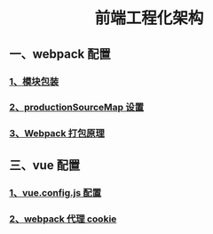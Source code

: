 # <center>前端工程化架构</center>

## 一、webpack 配置

### [1、模块包装](./前端路由原理解析和实现/模块包装.md)

### [2、productionSourceMap 设置](./前端路由原理解析和实现/productionSourceMap设置.md)

### [3、Webpack 打包原理](./Webpack打包原理/Webpack打包原理.md)

## 三、vue 配置

### [1、vue.config.js 配置](./webpack/vue.config.js配置/vue.config.js配置.md)

### [2、webpack 代理 cookie](./webpack/webpack代理cookie/webpack代理cookie.md)
